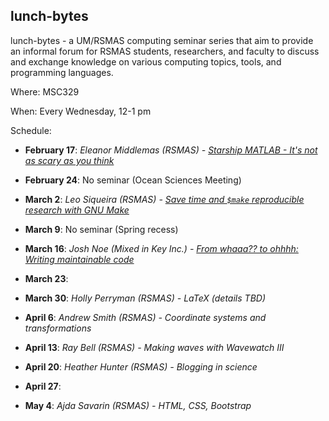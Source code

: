 ## lunch-bytes
lunch-bytes - a UM/RSMAS computing seminar series that aim to provide an informal
forum for RSMAS students, researchers, and faculty to discuss and exchange knowledge
on various computing topics, tools, and programming languages.

Where: MSC329

When: Every Wednesday, 12-1 pm

Schedule:

* **February 17**: *Eleanor Middlemas (RSMAS) - [Starship MATLAB - It's not as scary as you think](https://github.com/milancurcic/lunch-bytes/tree/master/Spring_2016/LB08)*

* **February 24**: No seminar (Ocean Sciences Meeting)

* **March 2**: *Leo Siqueira (RSMAS) - [Save time and `$make` reproducible research with GNU Make](https://github.com/milancurcic/lunch-bytes/tree/master/Spring_2016/LB09)*

* **March 9**: No seminar (Spring recess)

* **March 16**: *Josh Noe (Mixed in Key Inc.) - [From whaaa?? to ohhhh: Writing maintainable code](https://github.com/milancurcic/lunch-bytes/tree/master/Spring_2016/LB10)*

* **March 23**:

* **March 30**: *Holly Perryman (RSMAS) - LaTeX (details TBD)*

* **April 6**: *Andrew Smith (RSMAS) - Coordinate systems and transformations*

* **April 13**: *Ray Bell (RSMAS) - Making waves with Wavewatch III*

* **April 20**: *Heather Hunter (RSMAS) - Blogging in science*

* **April 27**:

* **May 4**: *Ajda Savarin (RSMAS) - HTML, CSS, Bootstrap*
